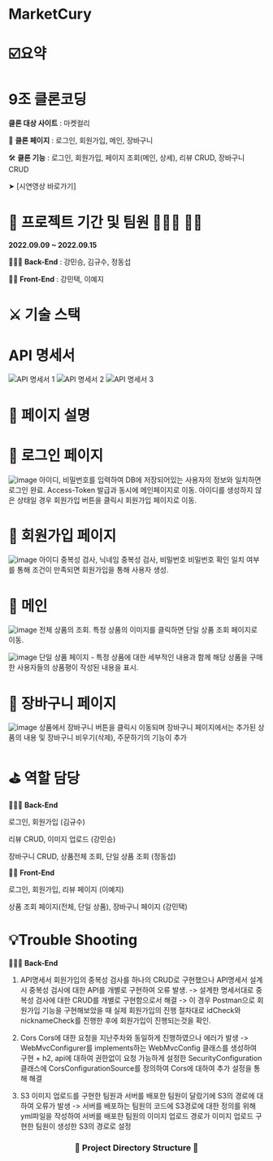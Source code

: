 # MarketCury

# ☑️요약

# 9조 클론코딩

**클론 대상 사이트** : 마켓컬리

📸  **클론 페이지** : 로그인, 회원가입, 메인, 장바구니

🛠  **클론 기능** : 로그인, 회원가입, 페이지 조회(메인, 상세), 리뷰 CRUD, 장바구니 CRUD

➤ [시연영상 바로가기]

# 📅 프로젝트 기간 및 팀원 👨🏻‍💻 👩‍💻
**2022.09.09 ~ 2022.09.15**

👨‍👩‍👧 **Back-End** : 강민승, 김규수, 정동섭

👨‍👦 **Front-End** : 강민택, 이예지
# ⚔️ 기술 스택

# API 명세서

![API 명세서 1](https://user-images.githubusercontent.com/110078419/190299842-a5472828-6d4f-4903-aafc-215bb095c92e.PNG)
![API 명세서 2](https://user-images.githubusercontent.com/110078419/190299855-27624861-7a80-4f93-871c-eea2e71358a3.PNG)
![API 명세서 3](https://user-images.githubusercontent.com/110078419/190299865-ca436881-c4b1-4729-8a20-307981bda723.PNG)



# 📜  페이지 설명


# 📎  로그인 페이지
![image](https://user-images.githubusercontent.com/110078419/190301199-d9b53ca8-ce70-408c-abfa-b55d31cda4f6.png)
아이디, 비밀번호를 입력하여 DB에 저장되어있는 사용자의 정보와 일치하면 로그인 완료. Access-Token 발급과 동시에 메인페이지로 이동.
아이디를 생성하지 않은 상태일 경우 회원가입 버튼을 클릭시 회원가입 페이지로 이동.


# 📎  회원가입 페이지
![image](https://user-images.githubusercontent.com/110078419/190301024-79ee3173-2451-4f00-acde-232ec21bda29.png)
아이디 중복성 검사, 닉네임 중복성 검사, 비밀번호 비밀번호 확인 일치 여부를 통해 조건이 만족되면 회원가입을 통해 사용자 생성.


# 📎  메인 
![image](https://user-images.githubusercontent.com/110078419/190301307-849662ee-6c16-4522-b4b9-bfdb8b4377b2.png)
전체 상품의 조회. 특정 상품의 이미지를 클릭하면 단일 상품 조회 페이지로 이동.

![image](https://user-images.githubusercontent.com/110078419/190301389-4ed5cfec-7598-4981-bf61-d420766a83b9.png)
단일 상품 페이지 - 특정 상품에 대한 세부적인 내용과 함께 해당 상품을 구매한 사용자들의 상품평이 작성된 내용을 표시.


# 📎  장바구니 페이지
![image](https://user-images.githubusercontent.com/110078419/190301585-a44a27c9-e666-4236-b16e-58b1b3622ba9.png)
상품에서 장바구니 버튼을 클릭시 이동되며 장바구니 페이지에서는 추가된 상품의 내용 및 장바구니 비우기(삭제), 주문하기의 기능이 추가

# ⛳️  역할 담당
👨‍👩‍👧 **Back-End**  

로그인, 회원가입 (김규수)

리뷰 CRUD, 이미지 업로드 (강민승)

장바구니 CRUD, 상품전체 조회, 단일 상품 조회 (정동섭)

👨‍👦 **Front-End** 

로그인, 회원가입, 리뷰 페이지 (이예지)

상품 조회 페이지(전체, 단일 상품), 장바구니 페이지 (강민택)


# 💡Trouble Shooting
👨‍👩‍👧 **Back-End** 
1. API명세서
회원가입의 중복성 검사를 하나의 CRUD로 구현했으나 API명세서 설계시 중복성 검사에 대한 API를 개별로 구현하여 오류 발생.
-> 설계한 명세서대로 중복성 검사에 대한 CRUD를 개별로 구현함으로서 해결
-> 이 경우 Postman으로 회원가입 기능을 구현해보았을 때 실제 회원가입의 진행 절차대로 idCheck와 nicknameCheck를 진행한 후에 회원가입이 진행되는것을 확인.

2. Cors
Cors에 대한 요청을 지난주차와 동일하게 진행하였으나 에러가 발생
-> WebMvcConfigurer를 implements하는 WebMvcConfig 클래스를 생성하여 구현 + h2, api에 대하여 권한없이 요청 가능하게 설정한 SecurityConfiguration 클래스에 CorsConfigurationSource를 정의하여 Cors에 대하여 추가 설정을 통해 해결

3. S3
이미지 업로드를 구현한 팀원과 서버를 배포한 팀원이 달랐기에 S3의 경로에 대하여 오류가 발생
-> 서버를 배포하는 팀원의 코드에 S3경로에 대한 정의를 위해 yml파일을 작성하여 서버를 배포한 팀원의 이미지 업로드 경로가 이미지 업로드 구현한 팀원이 생성한 S3의 경로로 설정


<h3 align="center"><b>📂 Project Directory Structure 📁</b></h3>

